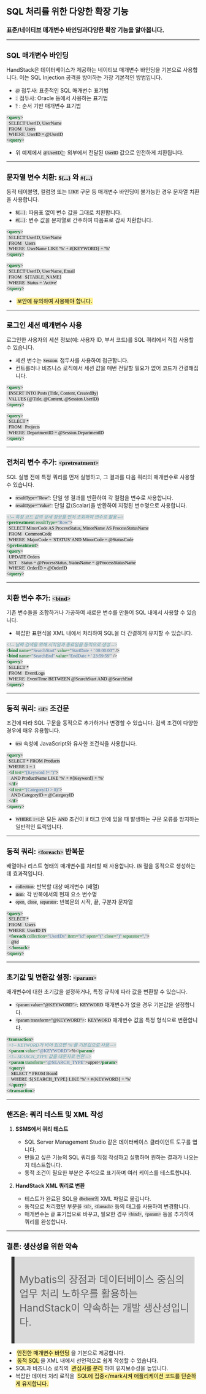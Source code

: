 ﻿---
marp: true
theme: gaia
_class: lead
footer: QCN
paginate: true
backgroundColor: #fff
---

<style>
:root {
  font-family: Pretendard;
  --border-color: #303030;
  --text-color: #0a0a0a;
  --bg-color-alt: #dadada;
  --mark-background: #ffef92;
}

h1 {
  border-bottom: none;
  font-size: 1.6em;
}

h2 {
  border-bottom: none;
  font-size: 1.3em;
}

h3 {
  font-size: 1.1em;
}

h4 {
  font-size: 1.05em;
}

h5 {
  font-size: 1em;
}

h6 {
  font-size: 0.9em;
}

h1,
h2,
h3,
h4,
h5,
h6 {
  color: var(--text-color);
}

code:not([class*="language-"]) {
  font-family: D2Coding;
  color: #000;
  vertical-align: text-bottom;
  background-color: rgba(100, 100, 100, 0.2);
}

section {
  padding: 1rem;
  border-bottom: 1px solid #000;
  background-image: linear-gradient(to bottom right, #f7f7f7 0%, #d3d3d3 100%);
}

section > h2 {
  border-bottom: 4px solid #17344f;
}

section table {
    margin: auto;
    margin-top: 1rem;
    font-size: 28px;
}

section::after {
  font-size: 0.75em;
  content: attr(data-marpit-pagination) " / " attr(data-marpit-pagination-total);
}

img[alt~="center"] {
  display: block;
  margin: 0 auto;
}

blockquote {
  font-size: 26px;
  border-left: 8px solid var(--border-color);
  background: var(--bg-color-alt);
  margin: 0.5em;
  padding: 0.5em;
}

blockquote::before,
blockquote::after {
    content: '';
}

mark {
  background-color: var(--mark-background);
  padding: 0 2px 2px;
  border-radius: 4px;
  margin: 0 2px;
}

section.tinytext>p,
section.tinytext>ul,
section.tinytext>blockquote {
  font-size: 0.65em;
}
</style>

# SQL 처리를 위한 다양한 확장 기능

### 표준/네이티브 매개변수 바인딩과다양한 확장 기능을 알아봅니다.

---

## SQL 매개변수 바인딩

HandStack은 데이터베이스가 제공하는 네이티브 매개변수 바인딩을 기본으로 사용합니다. 이는 SQL Injection 공격을 방어하는 가장 기본적인 방법입니다.

- `@` 접두사: 표준적인 SQL 매개변수 표기법
- `: ` 접두사: Oracle 등에서 사용하는 표기법
- `?` : 순서 기반 매개변수 표기법

```xml
<query>
  SELECT UserID, UserName
  FROM   Users
  WHERE  UserID = @UserID
</query>
```
- 위 예제에서 `@UserID`는 외부에서 전달된 `UserID` 값으로 안전하게 치환됩니다.

---

## 문자열 변수 치환: `${...}` 와 `#{...}`

동적 테이블명, 컬럼명 또는 `LIKE` 구문 등 매개변수 바인딩이 불가능한 경우 문자열 치환을 사용합니다.

- `${...}`: 따옴표 없이 변수 값을 그대로 치환합니다.
- `#{...}`: 변수 값을 문자열로 간주하여 따옴표로 감싸 치환합니다.

```xml
<query>
  SELECT UserID, UserName
  FROM   Users
  WHERE  UserName LIKE '%' + #{KEYWORD} + '%'
</query>
```
```xml
<query>
  SELECT UserID, UserName, Email
  FROM   ${TABLE_NAME}
  WHERE  Status = 'Active'
</query>
```
- <mark>보안에 유의하여 사용해야 합니다.</mark>

---

## 로그인 세션 매개변수 사용

로그인한 사용자의 세션 정보(예: 사용자 ID, 부서 코드)를 SQL 쿼리에서 직접 사용할 수 있습니다.

- 세션 변수는 `Session.` 접두사를 사용하여 접근합니다.
- 컨트롤러나 비즈니스 로직에서 세션 값을 매번 전달할 필요가 없어 코드가 간결해집니다.

```xml
<query>
  INSERT INTO Posts (Title, Content, CreatedBy)
  VALUES (@Title, @Content, @Session.UserID)
</query>
```
```xml
<query>
  SELECT *
  FROM   Projects
  WHERE  DepartmentID = @Session.DepartmentID
</query>
```

---

## 전처리 변수 추가: `<pretreatment>`

SQL 실행 전에 특정 쿼리를 먼저 실행하고, 그 결과를 다음 쿼리의 매개변수로 사용할 수 있습니다.

- `resultType="Row"`: 단일 행 결과를 반환하여 각 컬럼을 변수로 사용합니다.
- `resultType="Value"`: 단일 값(Scalar)을 반환하여 지정된 변수명으로 사용합니다.

```xml
<!-- 특정 코드 값의 상세 정보를 먼저 조회하여 변수로 활용 -->
<pretreatment resultType="Row">
  SELECT MinorCode AS ProcessStatus, MinorName AS ProcessStatusName
  FROM   CommonCode
  WHERE  MajorCode = 'STATUS' AND MinorCode = @StatusCode
</pretreatment>
<query>
  UPDATE Orders
  SET    Status = @ProcessStatus, StatusName = @ProcessStatusName
  WHERE  OrderID = @OrderID
</query>
```

---

## 치환 변수 추가: `<bind>`

기존 변수들을 조합하거나 가공하여 새로운 변수를 만들어 SQL 내에서 사용할 수 있습니다.

- 복잡한 표현식을 XML 내에서 처리하여 SQL을 더 간결하게 유지할 수 있습니다.

```xml
<!-- 날짜 검색을 위해 시작일과 종료일을 동적으로 생성 -->
<bind name="SearchStart" value="StartDate + ' 00:00:00'" />
<bind name="SearchEnd" value="EndDate + ' 23:59:59'" />
<query>
  SELECT *
  FROM   EventLogs
  WHERE  EventTime BETWEEN @SearchStart AND @SearchEnd
</query>
```

---

## 동적 쿼리: `<if>` 조건문

조건에 따라 SQL 구문을 동적으로 추가하거나 변경할 수 있습니다. 검색 조건이 다양한 경우에 매우 유용합니다.

- `test` 속성에 JavaScript와 유사한 조건식을 사용합니다.

```xml
<query>
  SELECT * FROM Products
  WHERE 1 = 1
  <if test="(Keyword != '')">
    AND ProductName LIKE '%' + #{Keyword} + '%'
  </if>
  <if test="(CategoryID > 0)">
    AND CategoryID = @CategoryID
  </if>
</query>
```
- `WHERE 1=1`은 모든 `AND` 조건이 `if` 태그 안에 있을 때 발생하는 구문 오류를 방지하는 일반적인 트릭입니다.

---

## 동적 쿼리: `<foreach>` 반복문

배열이나 리스트 형태의 매개변수를 처리할 때 사용합니다. `IN` 절을 동적으로 생성하는 데 효과적입니다.

- `collection`: 반복할 대상 매개변수 (배열)
- `item`: 각 반복에서의 현재 요소 변수명
- `open`, `close`, `separator`: 반복문의 시작, 끝, 구분자 문자열

```xml
<query>
  SELECT *
  FROM   Users
  WHERE  UserID IN
  <foreach collection="UserIDs" item="id" open="(" close=")" separator=",">
    @id
  </foreach>
</query>
```

---

## 초기값 및 변환값 설정: `<param>`

매개변수에 대한 초기값을 설정하거나, 특정 규칙에 따라 값을 변환할 수 있습니다.

- `<param value="@KEYWORD">`: `KEYWORD` 매개변수가 없을 경우 기본값을 설정합니다.
- `<param transform="@KEYWORD">`: `KEYWORD` 매개변수 값을 특정 형식으로 변환합니다.

```xml
<transaction>
  <!-- KEYWORD가 비어 있으면 '%'를 기본값으로 사용 -->
  <param value="@KEYWORD">%</param>
  <!-- SEARCH_TYPE 값을 대문자로 변환 -->
  <param transform="@SEARCH_TYPE">upper</param>
  <query>
    SELECT * FROM Board
    WHERE  ${SEARCH_TYPE} LIKE '%' + #{KEYWORD} + '%'
  </query>
</transaction>
```

---

## 핸즈온: 쿼리 테스트 및 XML 작성

1. **SSMS에서 쿼리 테스트**
   - SQL Server Management Studio 같은 데이터베이스 클라이언트 도구를 엽니다.
   - 만들고 싶은 기능의 SQL 쿼리를 직접 작성하고 실행하며 원하는 결과가 나오는지 테스트합니다.
   - 동적 조건이 필요한 부분은 주석으로 표기하며 여러 케이스를 테스트합니다.

2. **HandStack XML 쿼리로 변환**
   - 테스트가 완료된 SQL을 `dbclient`의 XML 파일로 옮깁니다.
   - 동적으로 처리했던 부분을 `<if>`, `<foreach>` 등의 태그를 사용하여 변경합니다.
   - 매개변수는 `@` 표기법으로 바꾸고, 필요한 경우 `<bind>`, `<param>` 등을 추가하여 쿼리를 완성합니다.

---

## 결론: 생산성을 위한 약속

> Mybatis의 장점과 데이터베이스 중심의 업무 처리 노하우를 활용하는 HandStack이 약속하는 개발 생산성입니다.

- <mark>안전한 매개변수 바인딩</mark>을 기본으로 제공합니다.
- <mark>동적 SQL</mark>을 XML 내에서 선언적으로 쉽게 작성할 수 있습니다.
- SQL과 비즈니스 로직의 <mark>관심사를 분리</mark>하여 유지보수성을 높입니다.
- 복잡한 데이터 처리 로직을 <mark>SQL에 집중</mark시켜 애플리케이션 코드를 단순하게 유지합니다.

